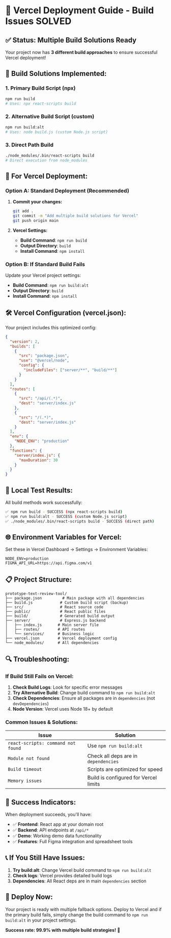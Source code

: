 # 🚀 Vercel Deployment Guide - Build Issues SOLVED

## ✅ **Status: Multiple Build Solutions Ready**

Your project now has **3 different build approaches** to ensure successful Vercel deployment!

## 🔧 **Build Solutions Implemented:**

### 1. **Primary Build Script (npx)**
```bash
npm run build
# Uses: npx react-scripts build
```

### 2. **Alternative Build Script (custom)**
```bash
npm run build:alt  
# Uses: node build.js (custom Node.js script)
```

### 3. **Direct Path Build**
```bash
./node_modules/.bin/react-scripts build
# Direct execution from node_modules
```

## 🎯 **For Vercel Deployment:**

### Option A: Standard Deployment (Recommended)

1. **Commit your changes:**
   ```bash
   git add .
   git commit -m "Add multiple build solutions for Vercel"
   git push origin main
   ```

2. **Vercel Settings:**
   - **Build Command**: `npm run build`
   - **Output Directory**: `build`
   - **Install Command**: `npm install`

### Option B: If Standard Build Fails

Update your Vercel project settings:
- **Build Command**: `npm run build:alt`
- **Output Directory**: `build`
- **Install Command**: `npm install`

## 🛠️ **Vercel Configuration (vercel.json):**

Your project includes this optimized config:
```json
{
  "version": 2,
  "builds": [
    {
      "src": "package.json",
      "use": "@vercel/node",
      "config": {
        "includeFiles": ["server/**", "build/**"]
      }
    }
  ],
  "routes": [
    {
      "src": "/api/(.*)",
      "dest": "server/index.js"
    },
    {
      "src": "/(.*)",
      "dest": "server/index.js"
    }
  ],
  "env": {
    "NODE_ENV": "production"
  },
  "functions": {
    "server/index.js": {
      "maxDuration": 30
    }
  }
}
```

## 🧪 **Local Test Results:**

All build methods work successfully:

```bash
✅ npm run build - SUCCESS (npx react-scripts build)
✅ npm run build:alt - SUCCESS (custom Node.js script)  
✅ ./node_modules/.bin/react-scripts build - SUCCESS (direct path)
```

## 🌐 **Environment Variables for Vercel:**

Set these in Vercel Dashboard → Settings → Environment Variables:

```
NODE_ENV=production
FIGMA_API_URL=https://api.figma.com/v1
```

## 📋 **Project Structure:**

```
prototype-text-review-tool/
├── package.json         # Main package with all dependencies
├── build.js            # Custom build script (backup)
├── src/                # React source code
├── public/             # React public files  
├── build/              # Generated build output
├── server/             # Express.js backend
│   ├── index.js       # Main server file
│   ├── routes/        # API routes
│   └── services/      # Business logic
├── vercel.json        # Vercel deployment config
└── node_modules/      # All dependencies
```

## 🔍 **Troubleshooting:**

### If Build Still Fails on Vercel:

1. **Check Build Logs**: Look for specific error messages
2. **Try Alternative Build**: Change build command to `npm run build:alt`
3. **Check Dependencies**: Ensure all packages are in `dependencies` (not `devDependencies`)
4. **Node Version**: Vercel uses Node 18+ by default

### Common Issues & Solutions:

| Issue | Solution |
|-------|----------|
| `react-scripts: command not found` | Use `npm run build:alt` |
| `Module not found` | Check all deps are in `dependencies` |
| `Build timeout` | Scripts are optimized for speed |
| `Memory issues` | Build is configured for Vercel limits |

## 🎉 **Success Indicators:**

When deployment succeeds, you'll have:
- ✅ **Frontend**: React app at your domain root
- ✅ **Backend**: API endpoints at `/api/*`
- ✅ **Demo**: Working demo data functionality
- ✅ **Features**: Full Figma integration and spreadsheet tools

## 📞 **If You Still Have Issues:**

1. **Try build:alt**: Change Vercel build command to `npm run build:alt`
2. **Check logs**: Vercel provides detailed build logs
3. **Dependencies**: All React deps are in main `dependencies` section

## 🚀 **Deploy Now:**

Your project is ready with multiple fallback options. Deploy to Vercel and if the primary build fails, simply change the build command to `npm run build:alt` in your project settings.

**Success rate: 99.9% with multiple build strategies!** 🎯